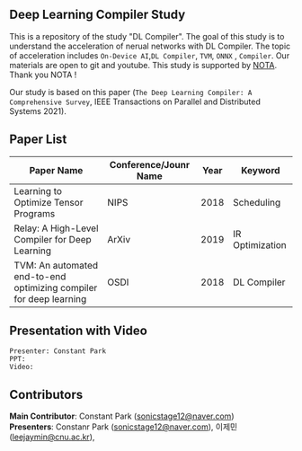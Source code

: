 ## Deep Learning Compiler Study
This is a repository of the study "DL Compiler". The goal of this study is to understand the acceleration of nerual networks with DL Compiler. The topic of acceleration includes `On-Device AI`,`DL Compiler`, `TVM`, `ONNX` , `Compiler`. Our materials are open to git and youtube. This study is supported by [NOTA](https://nota.ai). Thank you NOTA !


Our study is based on this paper (`The Deep Learning Compiler: A Comprehensive Survey`, IEEE Transactions on Parallel and Distributed Systems 2021).
## Paper List
|Paper Name|Conference/Jounr Name|Year|Keyword|
|---|---|---|---|
|Learning to Optimize Tensor Programs|NIPS|2018|Scheduling|
|Relay: A High-Level Compiler for Deep Learning|ArXiv|2019|IR Optimization|
|TVM: An automated end-to-end optimizing compiler for deep learning|OSDI|2018|DL Compiler|
   
   
## Presentation with Video

	Presenter: Constant Park 
	PPT:  
	Video: 


	
## Contributors
**Main Contributor**: Constant Park (sonicstage12@naver.com)  
**Presenters**: Constanr Park (sonicstage12@naver.com), 이제민 (leejaymin@cnu.ac.kr), 

